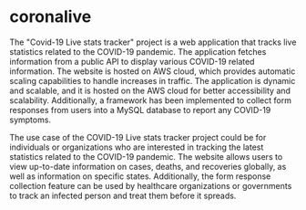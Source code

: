 # coronalive

The "Covid-19 Live stats tracker" project is a web application that tracks live statistics related to the COVID-19 pandemic. The application fetches information from a public API to display various COVID-19 related information. The website is hosted on AWS cloud, which provides automatic scaling capabilities to handle increases in traffic. The application is dynamic and scalable, and it is hosted on the AWS cloud for better accessibility and scalability. Additionally, a framework has been implemented to collect form responses from users into a MySQL database to report any COVID-19 symptoms.

The use case of the COVID-19 Live stats tracker project could be for individuals or organizations who are interested in tracking the latest statistics related to the COVID-19 pandemic. The website allows users to view up-to-date information on cases, deaths, and recoveries globally, as well as information on specific states. Additionally, the form response collection feature can be used by healthcare organizations or governments to track an infected person and treat them before it spreads.
